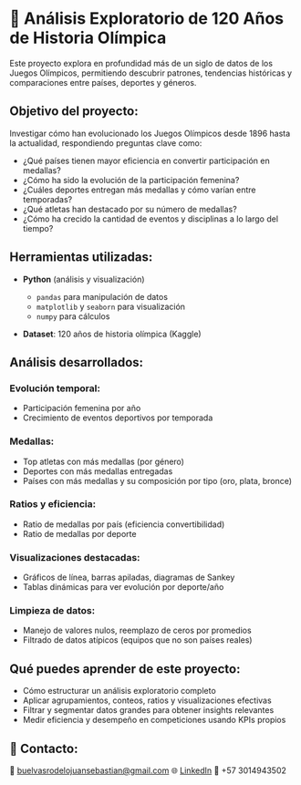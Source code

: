 

# 🏅 Análisis Exploratorio de 120 Años de Historia Olímpica

Este proyecto explora en profundidad más de un siglo de datos de los Juegos Olímpicos, permitiendo descubrir patrones, tendencias históricas y comparaciones entre países, deportes y géneros.



##  Objetivo del proyecto:

Investigar cómo han evolucionado los Juegos Olímpicos desde 1896 hasta la actualidad, respondiendo preguntas clave como:

* ¿Qué países tienen mayor eficiencia en convertir participación en medallas?
* ¿Cómo ha sido la evolución de la participación femenina?
* ¿Cuáles deportes entregan más medallas y cómo varían entre temporadas?
* ¿Qué atletas han destacado por su número de medallas?
* ¿Cómo ha crecido la cantidad de eventos y disciplinas a lo largo del tiempo?


##  Herramientas utilizadas:

* **Python** (análisis y visualización)

  * `pandas` para manipulación de datos
  * `matplotlib` y `seaborn` para visualización
  * `numpy` para cálculos
* **Dataset**: 120 años de historia olímpica (Kaggle)



##  Análisis desarrollados:

### Evolución temporal:

* Participación femenina por año
* Crecimiento de eventos deportivos por temporada

### Medallas:

* Top atletas con más medallas (por género)
* Deportes con más medallas entregadas
* Países con más medallas y su composición por tipo (oro, plata, bronce)

### Ratios y eficiencia:

* Ratio de medallas por país (eficiencia convertibilidad)
* Ratio de medallas por deporte

### Visualizaciones destacadas:

* Gráficos de línea, barras apiladas, diagramas de Sankey
* Tablas dinámicas para ver evolución por deporte/año

### Limpieza de datos:

* Manejo de valores nulos, reemplazo de ceros por promedios
* Filtrado de datos atípicos (equipos que no son países reales)



##  Qué puedes aprender de este proyecto:

* Cómo estructurar un análisis exploratorio completo
* Aplicar agrupamientos, conteos, ratios y visualizaciones efectivas
* Filtrar y segmentar datos grandes para obtener insights relevantes
* Medir eficiencia y desempeño en competiciones usando KPIs propios





## 🔗 Contacto:

📧 [buelvasrodelojuansebastian@gmail.com](mailto:buelvasrodelojuansebastian@gmail.com)
🌐 [LinkedIn](https://www.linkedin.com/in/juansebastianbuelvas/)
📱 +57 3014943502

